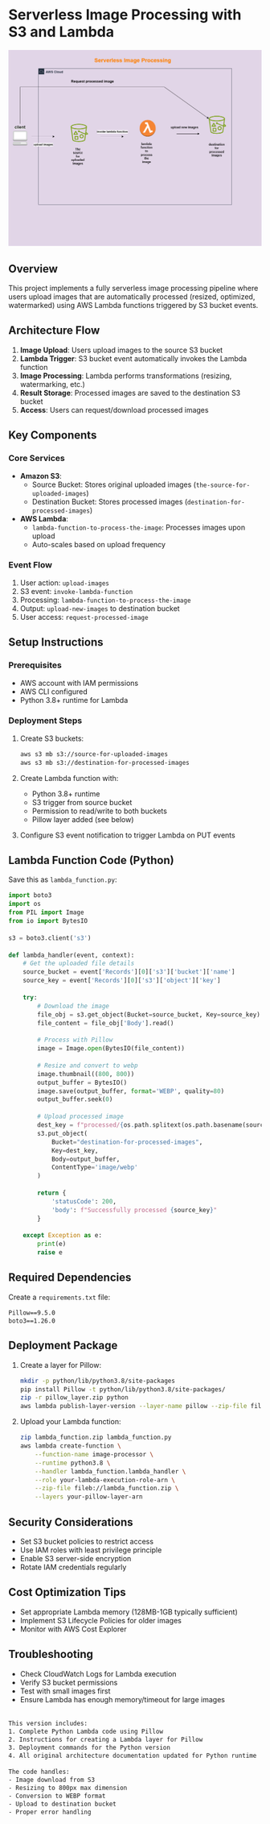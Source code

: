 
# Serverless Image Processing with S3 and Lambda

![Serverless Image Processing Architecture](./assets/serverless%20image%20processing.drawio%20(2).png)

## Overview
This project implements a fully serverless image processing pipeline where users upload images that are automatically processed (resized, optimized, watermarked) using AWS Lambda functions triggered by S3 bucket events.

## Architecture Flow

1. **Image Upload**: Users upload images to the source S3 bucket
2. **Lambda Trigger**: S3 bucket event automatically invokes the Lambda function
3. **Image Processing**: Lambda performs transformations (resizing, watermarking, etc.)
4. **Result Storage**: Processed images are saved to the destination S3 bucket
5. **Access**: Users can request/download processed images

## Key Components

### Core Services
- **Amazon S3**:
  - Source Bucket: Stores original uploaded images (`the-source-for-uploaded-images`)
  - Destination Bucket: Stores processed images (`destination-for-processed-images`)
- **AWS Lambda**: 
  - `lambda-function-to-process-the-image`: Processes images upon upload
  - Auto-scales based on upload frequency

### Event Flow
1. User action: `upload-images`
2. S3 event: `invoke-lambda-function`
3. Processing: `lambda-function-to-process-the-image`
4. Output: `upload-new-images` to destination bucket
5. User access: `request-processed-image`

## Setup Instructions

### Prerequisites
- AWS account with IAM permissions
- AWS CLI configured
- Python 3.8+ runtime for Lambda

### Deployment Steps

1. Create S3 buckets:
   ```bash
   aws s3 mb s3://source-for-uploaded-images
   aws s3 mb s3://destination-for-processed-images
   ```

2. Create Lambda function with:
   - Python 3.8+ runtime
   - S3 trigger from source bucket
   - Permission to read/write to both buckets
   - Pillow layer added (see below)

3. Configure S3 event notification to trigger Lambda on PUT events

## Lambda Function Code (Python)

Save this as `lambda_function.py`:

```python
import boto3
import os
from PIL import Image
from io import BytesIO

s3 = boto3.client('s3')

def lambda_handler(event, context):
    # Get the uploaded file details
    source_bucket = event['Records'][0]['s3']['bucket']['name']
    source_key = event['Records'][0]['s3']['object']['key']
    
    try:
        # Download the image
        file_obj = s3.get_object(Bucket=source_bucket, Key=source_key)
        file_content = file_obj['Body'].read()
        
        # Process with Pillow
        image = Image.open(BytesIO(file_content))
        
        # Resize and convert to webp
        image.thumbnail((800, 800))
        output_buffer = BytesIO()
        image.save(output_buffer, format='WEBP', quality=80)
        output_buffer.seek(0)
        
        # Upload processed image
        dest_key = f"processed/{os.path.splitext(os.path.basename(source_key))[0]}.webp"
        s3.put_object(
            Bucket="destination-for-processed-images",
            Key=dest_key,
            Body=output_buffer,
            ContentType='image/webp'
        )
        
        return {
            'statusCode': 200,
            'body': f"Successfully processed {source_key}"
        }
        
    except Exception as e:
        print(e)
        raise e
```

## Required Dependencies

Create a `requirements.txt` file:
```
Pillow==9.5.0
boto3==1.26.0
```

## Deployment Package

1. Create a layer for Pillow:
   ```bash
   mkdir -p python/lib/python3.8/site-packages
   pip install Pillow -t python/lib/python3.8/site-packages/
   zip -r pillow_layer.zip python
   aws lambda publish-layer-version --layer-name pillow --zip-file fileb://pillow_layer.zip
   ```

2. Upload your Lambda function:
   ```bash
   zip lambda_function.zip lambda_function.py
   aws lambda create-function \
       --function-name image-processor \
       --runtime python3.8 \
       --handler lambda_function.lambda_handler \
       --role your-lambda-execution-role-arn \
       --zip-file fileb://lambda_function.zip \
       --layers your-pillow-layer-arn
   ```

## Security Considerations
- Set S3 bucket policies to restrict access
- Use IAM roles with least privilege principle
- Enable S3 server-side encryption
- Rotate IAM credentials regularly

## Cost Optimization Tips
- Set appropriate Lambda memory (128MB-1GB typically sufficient)
- Implement S3 Lifecycle Policies for older images
- Monitor with AWS Cost Explorer

## Troubleshooting
- Check CloudWatch Logs for Lambda execution
- Verify S3 bucket permissions
- Test with small images first
- Ensure Lambda has enough memory/timeout for large images
```

This version includes:
1. Complete Python Lambda code using Pillow
2. Instructions for creating a Lambda layer for Pillow
3. Deployment commands for the Python version
4. All original architecture documentation updated for Python runtime

The code handles:
- Image download from S3
- Resizing to 800px max dimension
- Conversion to WEBP format
- Upload to destination bucket
- Proper error handling
